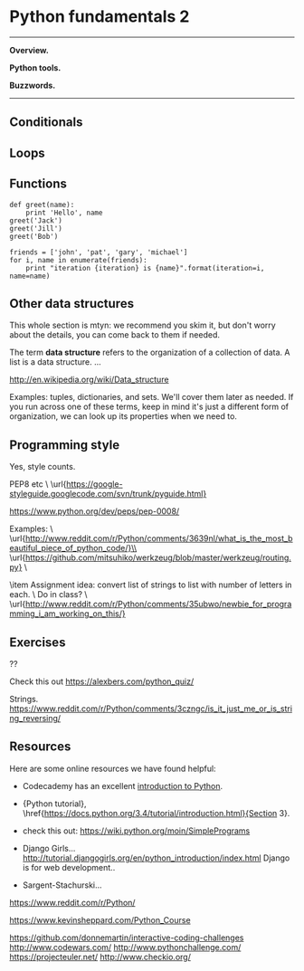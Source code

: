 # Python fundamentals 2 


---
**Overview.**   

**Python tools.**  

**Buzzwords.** 

---



## Conditionals 



## Loops 



## Functions 


```
def greet(name):
    print 'Hello', name
greet('Jack')
greet('Jill')
greet('Bob')
```

```
friends = ['john', 'pat', 'gary', 'michael']
for i, name in enumerate(friends):
    print "iteration {iteration} is {name}".format(iteration=i, name=name)
```


##  Other data structures

This whole section is mtyn:  we recommend you skim it, but don't worry about the details, you can come back to them if needed.  

The term **data structure** refers to the organization of a collection of data.  A list is a data structure.  ...  

http://en.wikipedia.org/wiki/Data_structure

Examples: tuples, dictionaries, and sets.  We'll cover them later as needed.
If you run across one of these terms, keep in mind it's just a different form
of organization, we can look up its properties when we need to.


## Programming style

Yes, style counts.  

PEP8 etc \\
\url{https://google-styleguide.googlecode.com/svn/trunk/pyguide.html}

https://www.python.org/dev/peps/pep-0008/

Examples:  \\
\url{http://www.reddit.com/r/Python/comments/3639nl/what_is_the_most_beautiful_piece_of_python_code/}\\
\url{https://github.com/mitsuhiko/werkzeug/blob/master/werkzeug/routing.py} \\


\item Assignment idea:  convert list of strings to list with number of letters in each.  \\
Do in class?  \\
\url{http://www.reddit.com/r/Python/comments/35ubwo/newbie_for_programming_i_am_working_on_this/}




##  Exercises

??

Check this out https://alexbers.com/python_quiz/ 

Strings.  https://www.reddit.com/r/Python/comments/3czngc/is_it_just_me_or_is_string_reversing/

## Resources 

Here are some online resources we have found helpful:  


* Codecademy has an excellent [introduction to Python](http://www.codecademy.com/en/tracks/python).

*  {Python tutorial},
\href{https://docs.python.org/3.4/tutorial/introduction.html}{Section 3}.


* check this out:  https://wiki.python.org/moin/SimplePrograms

* Django Girls...  http://tutorial.djangogirls.org/en/python_introduction/index.html
Django is for web development..



* Sargent-Stachurski...

https://www.reddit.com/r/Python/

https://www.kevinsheppard.com/Python_Course 


https://github.com/donnemartin/interactive-coding-challenges 
http://www.codewars.com/
http://www.pythonchallenge.com/
https://projecteuler.net/
http://www.checkio.org/